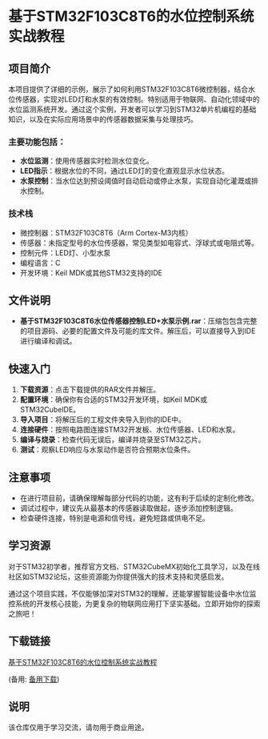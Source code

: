 # 基于STM32F103C8T6的水位控制系统实战教程

## 项目简介

本项目提供了详细的示例，展示了如何利用STM32F103C8T6微控制器，结合水位传感器，实现对LED灯和水泵的有效控制。特别适用于物联网、自动化领域中的水位监测系统开发。通过这个实例，开发者可以学习到STM32单片机编程的基础知识，以及在实际应用场景中的传感器数据采集与处理技巧。

### 主要功能包括：

- **水位监测**：使用传感器实时检测水位变化。
- **LED指示**：根据水位的不同，通过LED灯的变化直观显示水位状态。
- **水泵控制**：当水位达到预设阈值时自动启动或停止水泵，实现自动化灌溉或排水控制。

### 技术栈

- 微控制器：STM32F103C8T6（Arm Cortex-M3内核）
- 传感器：未指定型号的水位传感器，常见类型如电容式、浮球式或电阻式等。
- 控制元件：LED灯、小型水泵
- 编程语言：C
- 开发环境：Keil MDK或其他STM32支持的IDE

## 文件说明

- **基于STM32F103C8T6水位传感器控制LED+水泵示例.rar**：压缩包包含完整的项目源码、必要的配置文件及可能的库文件。解压后，可以直接导入到IDE进行编译和调试。

## 快速入门

1. **下载资源**：点击下载提供的RAR文件并解压。
2. **配置环境**：确保你有合适的STM32开发环境，如Keil MDK或STM32CubeIDE。
3. **导入项目**：将解压后的工程文件夹导入到你的IDE中。
4. **连接硬件**：按照电路图连接STM32开发板、水位传感器、LED和水泵。
5. **编译与烧录**：检查代码无误后，编译并烧录至STM32芯片。
6. **测试**：观察LED响应与水泵动作是否符合预期水位条件。

## 注意事项

- 在进行项目前，请确保理解每部分代码的功能，这有利于后续的定制化修改。
- 调试过程中，建议先从最基本的传感器读取做起，逐步添加控制逻辑。
- 检查硬件连接，特别是电源和信号线，避免短路或供电不足。
  
## 学习资源

对于STM32初学者，推荐官方文档、STM32CubeMX初始化工具学习，以及在线社区如STM32论坛，这些资源能为你提供强大的技术支持和灵感启发。

通过这个项目实践，不仅能够加深对STM32的理解，还能掌握智能设备中水位监控系统的开发核心技能，为更复杂的物联网应用打下坚实基础。立即开始你的探索之旅吧！

## 下载链接
[基于STM32F103C8T6的水位控制系统实战教程](https://pan.quark.cn/s/6582f2ed03a8) 

(备用: [备用下载](https://pan.baidu.com/s/1oHWowxDbYlgRiPTJL9oQ9Q?pwd=1234))

## 说明

该仓库仅用于学习交流，请勿用于商业用途。
